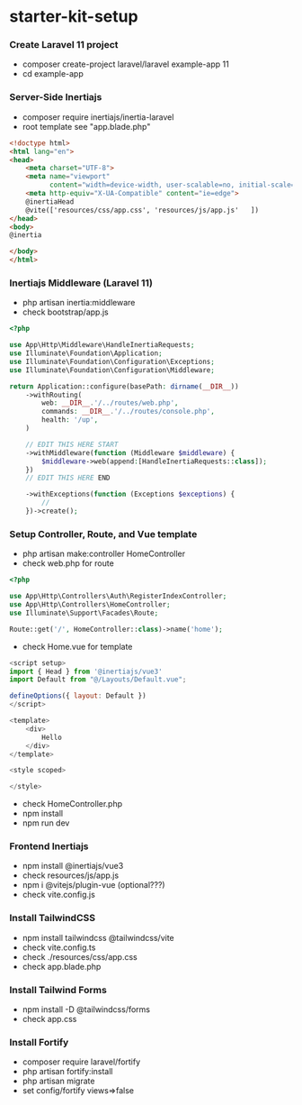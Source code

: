 # starter-kit-setup

### Create Laravel 11 project
- composer create-project laravel/laravel example-app 11
- cd example-app

### Server-Side Inertiajs
- composer require inertiajs/inertia-laravel
- root template see "app.blade.php"
```html
<!doctype html>
<html lang="en">
<head>
    <meta charset="UTF-8">
    <meta name="viewport"
          content="width=device-width, user-scalable=no, initial-scale=1.0, maximum-scale=1.0, minimum-scale=1.0">
    <meta http-equiv="X-UA-Compatible" content="ie=edge">
    @inertiaHead
    @vite(['resources/css/app.css', 'resources/js/app.js'   ])
</head>
<body>
@inertia

</body>
</html>
```

### Inertiajs Middleware (Laravel 11)
- php artisan inertia:middleware
- check bootstrap/app.js

```php
<?php

use App\Http\Middleware\HandleInertiaRequests;
use Illuminate\Foundation\Application;
use Illuminate\Foundation\Configuration\Exceptions;
use Illuminate\Foundation\Configuration\Middleware;

return Application::configure(basePath: dirname(__DIR__))
    ->withRouting(
        web: __DIR__.'/../routes/web.php',
        commands: __DIR__.'/../routes/console.php',
        health: '/up',
    )

    // EDIT THIS HERE START
    ->withMiddleware(function (Middleware $middleware) {
        $middleware->web(append:[HandleInertiaRequests::class]);
    })
    // EDIT THIS HERE END

    ->withExceptions(function (Exceptions $exceptions) {
        //
    })->create();
```

### Setup Controller, Route, and Vue template
- php artisan make:controller HomeController
- check web.php for route
```php
<?php

use App\Http\Controllers\Auth\RegisterIndexController;
use App\Http\Controllers\HomeController;
use Illuminate\Support\Facades\Route;

Route::get('/', HomeController::class)->name('home');
```
- check Home.vue for template
```javascript
<script setup>
import { Head } from '@inertiajs/vue3'
import Default from "@/Layouts/Default.vue";

defineOptions({ layout: Default })
</script>

<template>
    <div>
        Hello
    </div>
</template>

<style scoped>

</style>

```
- check HomeController.php
- npm install
- npm run dev

### Frontend Inertiajs
- npm install @inertiajs/vue3
- check resources/js/app.js
- npm i @vitejs/plugin-vue (optional???)
- check vite.config.js

### Install TailwindCSS
- npm install tailwindcss @tailwindcss/vite
- check vite.config.ts
- check ./resources/css/app.css
- check app.blade.php

### Install Tailwind Forms
- npm install -D @tailwindcss/forms
- check app.css

### Install Fortify
- composer require laravel/fortify
- php artisan fortify:install
- php artisan migrate
- set config/fortify views=>false

  
